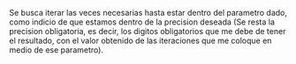 Se busca iterar las veces necesarias hasta estar dentro del parametro dado, como indicio de que estamos dentro de la precision deseada (Se resta la precision obligatoria, es decir, los digitos obligatorios que me debe de tener el resultado, con el valor obtenido de las iteraciones que me coloque en medio de ese parametro).
